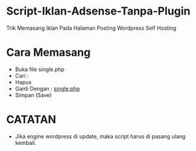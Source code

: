 # Script-Iklan-Adsense-Tanpa-Plugin
Trik Memasang Iklan Pada Halaman Posting Wordpress Self Hosting
# Cara Memasang
- Buka file single.php
- Cari : *<?php the_content(); ?>*
- Hapus <?php the_content(); ?>
- Ganti Dengan : <a href="https://github.com/dirmanto/Script-Iklan-Adsense-Tanpa-Plugin/blob/master/single.php">single.php</a>
- Simpan (Save)

# CATATAN
* Jika engine wordpress di update, maka script harus di pasang ulang kembali.
